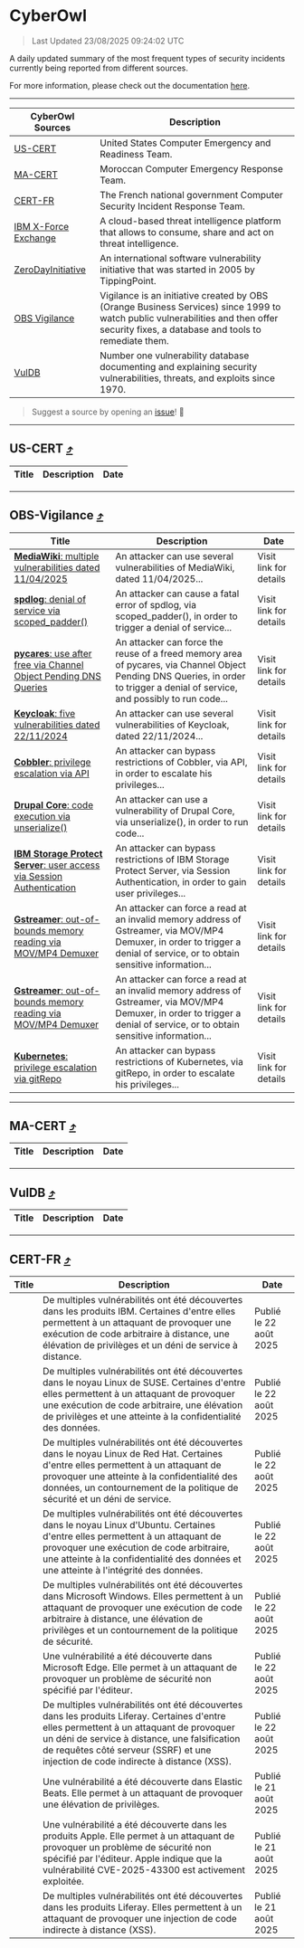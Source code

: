 
 <div id='top'></div>

# CyberOwl

 > Last Updated 23/08/2025 09:24:02 UTC
 
 A daily updated summary of the most frequent types of security incidents currently being reported from different sources.
 
 For more information, please check out the documentation [here](./docs/README.md).
 
 ---
 |CyberOwl Sources|Description|
 |---|---|
 |[US-CERT](#us-cert-arrow_heading_up)|United States Computer Emergency and Readiness Team.|
 |[MA-CERT](#ma-cert-arrow_heading_up)|Moroccan Computer Emergency Response Team.|
 |[CERT-FR](#cert-fr-arrow_heading_up)|The French national government Computer Security Incident Response Team.|
 |[IBM X-Force Exchange](#ibmcloud-arrow_heading_up)|A cloud-based threat intelligence platform that allows to consume, share and act on threat intelligence.|
 |[ZeroDayInitiative](#zerodayinitiative-arrow_heading_up)|An international software vulnerability initiative that was started in 2005 by TippingPoint.|
 |[OBS Vigilance](#obs-vigilance-arrow_heading_up)|Vigilance is an initiative created by OBS (Orange Business Services) since 1999 to watch public vulnerabilities and then offer security fixes, a database and tools to remediate them.|
 |[VulDB](#vuldb-arrow_heading_up)|Number one vulnerability database documenting and explaining security vulnerabilities, threats, and exploits since 1970.|
 
 > Suggest a source by opening an [issue](https://github.com/karimhabush/cyberowl/issues)! :raised_hands:
 ---

## US-CERT [:arrow_heading_up:](#cyberowl)

 |Title|Description|Date|
 |---|---|---|
 
 ---

## OBS-Vigilance [:arrow_heading_up:](#cyberowl)

 |Title|Description|Date|
 |---|---|---|
 |[<a href="https://vigilance.fr/vulnerability/MediaWiki-multiple-vulnerabilities-dated-11-04-2025-47497" class="noirorange"><b>MediaWiki</b>: multiple vulnerabilities dated 11/04/2025</a>](https://vigilance.fr/vulnerability/MediaWiki-multiple-vulnerabilities-dated-11-04-2025-47497)|An attacker can use several vulnerabilities of MediaWiki, dated 11/04/2025...|Visit link for details|
 |[<a href="https://vigilance.fr/vulnerability/spdlog-denial-of-service-via-scoped-padder-47496" class="noirorange"><b>spdlog</b>: denial of service via scoped_padder()</a>](https://vigilance.fr/vulnerability/spdlog-denial-of-service-via-scoped-padder-47496)|An attacker can cause a fatal error of spdlog, via scoped_padder(), in order to trigger a denial of service...|Visit link for details|
 |[<a href="https://vigilance.fr/vulnerability/pycares-use-after-free-via-Channel-Object-Pending-DNS-Queries-47495" class="noirorange"><b>pycares</b>: use after free via Channel Object Pending DNS Queries</a>](https://vigilance.fr/vulnerability/pycares-use-after-free-via-Channel-Object-Pending-DNS-Queries-47495)|An attacker can force the reuse of a freed memory area of pycares, via Channel Object Pending DNS Queries, in order to trigger a denial of service, and possibly to run code...|Visit link for details|
 |[<a href="https://vigilance.fr/vulnerability/Keycloak-five-vulnerabilities-dated-22-11-2024-45729" class="noirorange"><b>Keycloak</b>: five vulnerabilities dated 22/11/2024</a>](https://vigilance.fr/vulnerability/Keycloak-five-vulnerabilities-dated-22-11-2024-45729)|An attacker can use several vulnerabilities of Keycloak, dated 22/11/2024...|Visit link for details|
 |[<a href="https://vigilance.fr/vulnerability/Cobbler-privilege-escalation-via-API-45726" class="noirorange"><b>Cobbler</b>: privilege escalation via API</a>](https://vigilance.fr/vulnerability/Cobbler-privilege-escalation-via-API-45726)|An attacker can bypass restrictions of Cobbler, via API, in order to escalate his privileges...|Visit link for details|
 |[<a href="https://vigilance.fr/vulnerability/Drupal-Core-code-execution-via-unserialize-45709" class="noirorange"><b>Drupal Core</b>: code execution via unserialize()</a>](https://vigilance.fr/vulnerability/Drupal-Core-code-execution-via-unserialize-45709)|An attacker can use a vulnerability of Drupal Core, via unserialize(), in order to run code...|Visit link for details|
 |[<a href="https://vigilance.fr/vulnerability/IBM-Storage-Protect-Server-user-access-via-Session-Authentication-47491" class="noirorange"><b>IBM Storage Protect Server</b>: user access via Session Authentication</a>](https://vigilance.fr/vulnerability/IBM-Storage-Protect-Server-user-access-via-Session-Authentication-47491)|An attacker can bypass restrictions of IBM Storage Protect Server, via Session Authentication, in order to gain user privileges...|Visit link for details|
 |[<a href="https://vigilance.fr/vulnerability/Gstreamer-out-of-bounds-memory-reading-via-MOV-MP4-Demuxer-47490" class="noirorange"><b>Gstreamer</b>: out-of-bounds memory reading via MOV/MP4 Demuxer</a>](https://vigilance.fr/vulnerability/Gstreamer-out-of-bounds-memory-reading-via-MOV-MP4-Demuxer-47490)|An attacker can force a read at an invalid memory address of Gstreamer, via MOV/MP4 Demuxer, in order to trigger a denial of service, or to obtain sensitive information...|Visit link for details|
 |[<a href="https://vigilance.fr/vulnerability/Gstreamer-out-of-bounds-memory-reading-via-MOV-MP4-Demuxer-47489" class="noirorange"><b>Gstreamer</b>: out-of-bounds memory reading via MOV/MP4 Demuxer</a>](https://vigilance.fr/vulnerability/Gstreamer-out-of-bounds-memory-reading-via-MOV-MP4-Demuxer-47489)|An attacker can force a read at an invalid memory address of Gstreamer, via MOV/MP4 Demuxer, in order to trigger a denial of service, or to obtain sensitive information...|Visit link for details|
 |[<a href="https://vigilance.fr/vulnerability/Kubernetes-privilege-escalation-via-gitRepo-45706" class="noirorange"><b>Kubernetes</b>: privilege escalation via gitRepo</a>](https://vigilance.fr/vulnerability/Kubernetes-privilege-escalation-via-gitRepo-45706)|An attacker can bypass restrictions of Kubernetes, via gitRepo, in order to escalate his privileges...|Visit link for details|
 
 ---

## MA-CERT [:arrow_heading_up:](#cyberowl)

 |Title|Description|Date|
 |---|---|---|
 
 ---

## VulDB [:arrow_heading_up:](#cyberowl)

 |Title|Description|Date|
 |---|---|---|
 
 ---

## CERT-FR [:arrow_heading_up:](#cyberowl)

 |Title|Description|Date|
 |---|---|---|
 |[](https://www.cert.ssi.gouv.fr/avis/CERTFR-2025-AVI-0724/)|De multiples vulnérabilités ont été découvertes dans les produits IBM. Certaines d'entre elles permettent à un attaquant de provoquer une exécution de code arbitraire à distance, une élévation de privilèges et un déni de service à distance.|Publié le 22 août 2025|
 |[](https://www.cert.ssi.gouv.fr/avis/CERTFR-2025-AVI-0723/)|De multiples vulnérabilités ont été découvertes dans le noyau Linux de SUSE. Certaines d'entre elles permettent à un attaquant de provoquer une exécution de code arbitraire, une élévation de privilèges et une atteinte à la confidentialité des données.|Publié le 22 août 2025|
 |[](https://www.cert.ssi.gouv.fr/avis/CERTFR-2025-AVI-0722/)|De multiples vulnérabilités ont été découvertes dans le noyau Linux de Red Hat. Certaines d'entre elles permettent à un attaquant de provoquer une atteinte à la confidentialité des données, un contournement de la politique de sécurité et un déni de service.|Publié le 22 août 2025|
 |[](https://www.cert.ssi.gouv.fr/avis/CERTFR-2025-AVI-0721/)|De multiples vulnérabilités ont été découvertes dans le noyau Linux d'Ubuntu. Certaines d'entre elles permettent à un attaquant de provoquer une exécution de code arbitraire, une atteinte à la confidentialité des données et une atteinte à l'intégrité des données.|Publié le 22 août 2025|
 |[](https://www.cert.ssi.gouv.fr/avis/CERTFR-2025-AVI-0720/)|De multiples vulnérabilités ont été découvertes dans Microsoft Windows. Elles permettent à un attaquant de provoquer une exécution de code arbitraire à distance, une élévation de privilèges et un contournement de la politique de sécurité.|Publié le 22 août 2025|
 |[](https://www.cert.ssi.gouv.fr/avis/CERTFR-2025-AVI-0719/)|Une vulnérabilité a été découverte dans Microsoft Edge. Elle permet à un attaquant de provoquer un problème de sécurité non spécifié par l'éditeur.|Publié le 22 août 2025|
 |[](https://www.cert.ssi.gouv.fr/avis/CERTFR-2025-AVI-0718/)|De multiples vulnérabilités ont été découvertes dans les produits Liferay. Certaines d'entre elles permettent à un attaquant de provoquer un déni de service à distance, une falsification de requêtes côté serveur (SSRF) et une injection de code indirecte à distance (XSS).|Publié le 22 août 2025|
 |[](https://www.cert.ssi.gouv.fr/avis/CERTFR-2025-AVI-0717/)|Une vulnérabilité a été découverte dans Elastic Beats. Elle permet à un attaquant de provoquer une élévation de privilèges.|Publié le 21 août 2025|
 |[](https://www.cert.ssi.gouv.fr/avis/CERTFR-2025-AVI-0716/)|Une vulnérabilité a été découverte dans les produits Apple. Elle permet à un attaquant de provoquer un problème de sécurité non spécifié par l'éditeur. Apple indique que la vulnérabilité CVE-2025-43300 est activement exploitée.|Publié le 21 août 2025|
 |[](https://www.cert.ssi.gouv.fr/avis/CERTFR-2025-AVI-0715/)|De multiples vulnérabilités ont été découvertes dans les produits Liferay. Elles permettent à un attaquant de provoquer une injection de code indirecte à distance (XSS).|Publié le 21 août 2025|
 